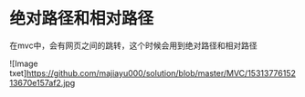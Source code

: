 # 绝对路径和相对路径

在mvc中，会有网页之间的跳转，这个时候会用到绝对路径和相对路径

![Image txet]https://github.com/majiayu000/solution/blob/master/MVC/1531377615213670e157af2.jpg
